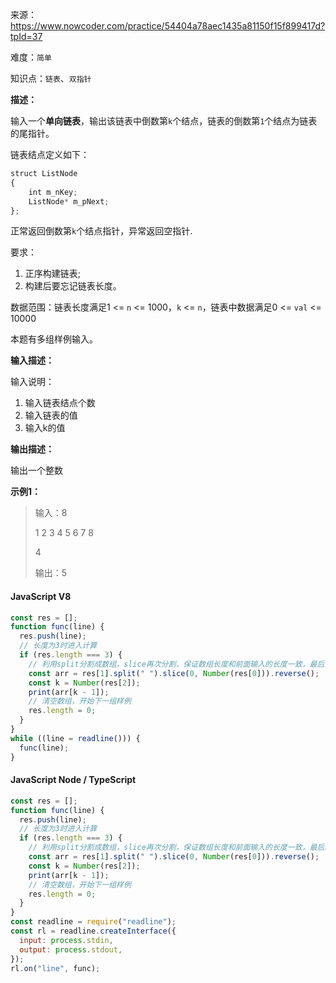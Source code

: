 来源：<https://www.nowcoder.com/practice/54404a78aec1435a81150f15f899417d?tpId=37>

难度：`简单`

知识点：`链表`、`双指针`

**描述：**

输入一个**单向链表**，输出该链表中倒数第`k`个结点，链表的倒数第`1`个结点为链表的尾指针。

链表结点定义如下：

```javascript
struct ListNode
{
    int m_nKey;
    ListNode* m_pNext;
};
```

正常返回倒数第`k`个结点指针，异常返回空指针.

要求：

1. 正序构建链表;
2. 构建后要忘记链表长度。

数据范围：链表长度满足1 <= `n` <= 1000，`k` <= `n`，链表中数据满足0 <= `val` <= 10000

本题有多组样例输入。

**输入描述：**

输入说明：

1. 输入链表结点个数
2. 输入链表的值
3. 输入k的值

**输出描述：**

输出一个整数

**示例1：**

> 输入：8
>
> 1 2 3 4 5 6 7 8
>
> 4
>
> 输出：5

<!-- tabs:start -->

#### **JavaScript V8**

```javascript
const res = [];
function func(line) {
  res.push(line);
  // 长度为3时进入计算
  if (res.length === 3) {
    // 利用split分割成数组，slice再次分割，保证数组长度和前面输入的长度一致，最后逆序取第k个的值
    const arr = res[1].split(" ").slice(0, Number(res[0])).reverse();
    const k = Number(res[2]);
    print(arr[k - 1]);
    // 清空数组，开始下一组样例
    res.length = 0;
  }
}
while ((line = readline())) {
  func(line);
}
```

#### **JavaScript Node / TypeScript**

```javascript
const res = [];
function func(line) {
  res.push(line);
  // 长度为3时进入计算
  if (res.length === 3) {
    // 利用split分割成数组，slice再次分割，保证数组长度和前面输入的长度一致，最后逆序取第k个的值
    const arr = res[1].split(" ").slice(0, Number(res[0])).reverse();
    const k = Number(res[2]);
    print(arr[k - 1]);
    // 清空数组，开始下一组样例
    res.length = 0;
  }
}
const readline = require("readline");
const rl = readline.createInterface({
  input: process.stdin,
  output: process.stdout,
});
rl.on("line", func);
```

<!-- tabs:end -->

